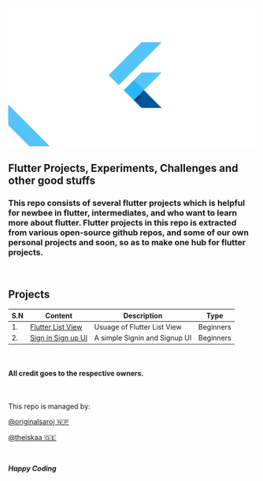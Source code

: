 ![Flutter Logo](src/flutter_logo.jpeg)


## Flutter Projects, Experiments, Challenges and other good stuffs 

### This repo consists of several flutter projects which is helpful for newbee in flutter, intermediates, and who want to learn more about flutter. Flutter projects in this repo is extracted from various open-source github repos, and some of our own personal projects and soon, **so as to make one hub** for flutter projects.

&nbsp;

## Projects

| S.N | Content                                                                                         | Description                   | Type      |
| --- | ----------------------------------------------------------------------------------------------- | ----------------------------- | --------- |
| 1.  | [Flutter List View](https://github.com/originalsaroj/Flutter/)                                  | Usuage of Flutter List View   | Beginners |
| 2.  | [Sign in Sign up UI](https://github.com/originalsaroj/Flutter/tree/master/SignIn_and_SignUp_UI) | A simple Signin and Signup UI | Beginners |


&nbsp;

#### All credit goes to the respective owners.
&nbsp;

This repo is managed by:

[@originalsaroj 🇳🇵](https://github.com/originalsaroj)

[@theiskaa 🇬🇪](https://github.com/theiskaa)

&nbsp;

***Happy Coding*** 